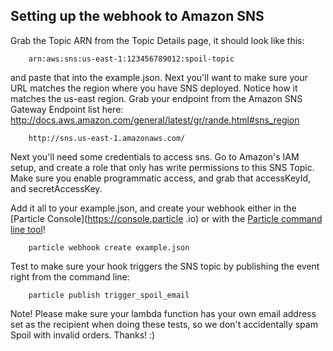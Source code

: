 Setting up the webhook to Amazon SNS
---

Grab the Topic ARN from the Topic Details page, it should look like this:
 
```
    arn:aws:sns:us-east-1:123456789012:spoil-topic
```

and paste that into the example.json.  Next you'll want to make sure your URL matches the region where you have SNS 
deployed.  Notice how it matches the us-east region.  Grab your endpoint from the Amazon SNS Gateway Endpoint list here:
http://docs.aws.amazon.com/general/latest/gr/rande.html#sns_region

```
    http://sns.us-east-1.amazonaws.com/
```

Next you'll need some credentials to access sns. Go to Amazon's IAM setup, and create a role that only has write 
permissions to this SNS Topic.  Make sure you enable programmatic access, and grab that accessKeyId, 
and secretAccessKey.

Add it all to your example.json, and create your webhook either in the [Particle Console](https://console.particle
.io) or with the [Particle command line tool](https://github.com/spark/particle-cli)!

```
    particle webhook create example.json
```

Test to make sure your hook triggers the SNS topic by publishing the event right from the command line:

```
    particle publish trigger_spoil_email
```

Note!  Please make sure your lambda function has your own email address set as the recipient when doing these tests, 
so we don't accidentally spam Spoil with invalid orders.  Thanks! :) 

